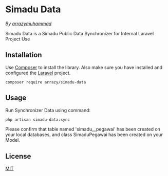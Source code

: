 # Simadu Data

*By [arrazymuhammad](https://github.com/arrazymuhammad/)*


Simadu Data is a Simadu Public Data Synchronizer for Internal Laravel Project Use

## Installation

Use [Composer](https://getcomposer.org/) to install the library. Also make sure you have installed and configured the [Laravel](https://laravel.com) project.

```shell
composer require arrazy/simadu-data
```

## Usage

Run Synchronizer Data using command:

```bash
php artisan simadu-data:sync
```


Please confirm that table named 'simadu__pegawai' has been created on your local databases, and class SimaduPegawai has been created on your Model.


## License
[MIT](https://choosealicense.com/licenses/mit/)
